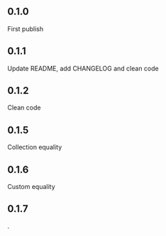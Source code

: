 ## 0.1.0

First publish

## 0.1.1

Update README, add CHANGELOG and clean code

## 0.1.2

Clean code

## 0.1.5

Collection equality

## 0.1.6

Custom equality

## 0.1.7

.